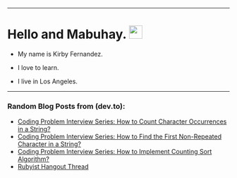 
<img src="https://komarev.com/ghpvc/?username=kirbygit&style=flat-square&color=blue" alt=""/>

---
<h1>
  Hello and Mabuhay.
  <img src="https://media.giphy.com/media/hvRJCLFzcasrR4ia7z/giphy.gif" width="30px"/>
</h1>

- My name is Kirby Fernandez.

- I love to learn.

- I live in Los Angeles.

---

### Random Blog Posts from (dev.to):
<!-- BLOG-POST-LIST:START -->
- [Coding Problem Interview Series: How to Count Character Occurrences in a String?](https://dev.to/codenewbieteam/coding-problem-interview-series-how-to-count-character-occurrences-in-a-string-1892)
- [Coding Problem Interview Series: How to Find the First Non-Repeated Character in a String?](https://dev.to/codenewbieteam/coding-problem-interview-series-how-to-find-the-first-non-repeated-character-in-a-string-3ha1)
- [Coding Problem Interview Series: How to Implement Counting Sort Algorithm?](https://dev.to/codenewbieteam/coding-problem-interview-series-how-to-implement-counting-sort-algorithm-48ng)
- [Rubyist Hangout Thread](https://dev.to/ben/rubyist-hangout-thread-4kf8)
<!-- BLOG-POST-LIST:END -->
